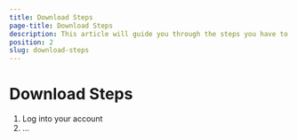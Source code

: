 ```yaml
---
title: Download Steps
page-title: Download Steps
description: This article will guide you through the steps you have to follow in order to download the Telerik UI for Xamarin Forms.
position: 2 
slug: download-steps
---
```

# Download Steps #
1. Log into your account
2. ...
